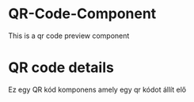 # QR-Code-Component
This is a qr code preview component

# QR code details
Ez egy QR kód komponens amely egy qr kódot állít elő
